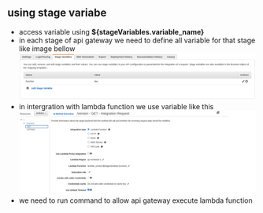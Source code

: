 ## using stage variabe 
- access variable using **${stageVariables.variable_name}**
- in each stage of api gateway we need to define all variable for that stage like image bellow
  ![image](./images/stage_variable.png)
- in intergration with lambda function we use variable like this
  ![image](./images/stage_intergration_lambda.png)
- we need to run command to allow api gateway execute lambda function
